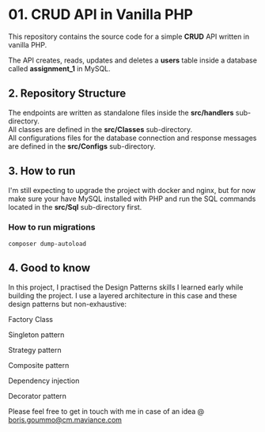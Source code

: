 # 01. CRUD API in Vanilla PHP

This repository contains the source code for a simple **CRUD** API written in vanilla PHP.

The API creates, reads, updates and deletes a **users** table inside a database called **assignment_1** in MySQL.

## 2. Repository Structure

The endpoints are written as standalone files inside the 
**src/handlers** sub-directory.<br>
All classes are defined in the **src/Classes** sub-directory.<br>
All configurations files for the database connection and response messages are defined in the **src/Configs** sub-directory.

## 3. How to run
I'm still expecting to upgrade the project with docker and nginx, but for now make sure your have MySQL installed with PHP and run the SQL commands located in the **src/Sql** sub-directory first.

### How to run migrations
```
composer dump-autoload
```

## 4. Good to know

In this project, I practised the Design Patterns skills I learned early while building the project. I use a layered architecture in this case and these design patterns but non-exhaustive:

Factory Class

Singleton pattern

Strategy pattern

Composite pattern

Dependency injection

Decorator pattern

Please feel free to get in touch with me in case of an idea @ boris.goummo@cm.maviance.com
